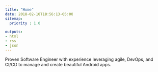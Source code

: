```yaml
---
title: "Home"
date: 2018-02-10T18:56:13-05:00
sitemap:
  priority : 1.0

outputs:
- html
- rss
- json
---
```

Proven Software Engineer with experience leveraging agile, DevOps, and CI/CD to manage and create beautiful Android apps.
